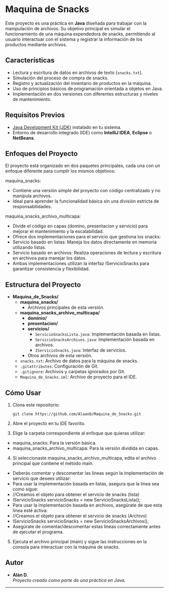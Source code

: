 # Maquina de Snacks

Este proyecto es una práctica en **Java** diseñada para trabajar con la manipulación de archivos.
Su objetivo principal es simular el funcionamiento de una máquina expendedora de snacks,
permitiendo al usuario interactuar con el sistema y registrar la información de los productos mediante archivos.

## Características

- Lectura y escritura de datos en archivos de texto (`snacks.txt`).
- Simulación del proceso de compra de snacks.
- Registro y actualización del inventario de productos en la máquina.
- Uso de principios básicos de programación orientada a objetos en Java.
- Implementación en dos versiones con diferentes estructuras y niveles de mantenimiento.

## Requisitos Previos

- [Java Development Kit (JDK)](https://www.oracle.com/java/technologies/javase-jdk11-downloads.html) instalado en tu sistema.
- Entorno de desarrollo integrado (IDE) como **IntelliJ IDEA**, **Eclipse** o **NetBeans**.


## Enfoques del Proyecto
El proyecto está organizado en dos paquetes principales, cada una con un enfoque diferente para cumplir los mismos objetivos:

maquina_snacks:
- Contiene una versión simple del proyecto con código centralizado y no manipula archivos.
- Ideal para aprender la funcionalidad básica sin una división estricta de responsabilidades.

maquina_snacks_archivo_multicapa:
- Divide el código en capas (domino, presentacion y servicio) para mejorar el mantenimiento y la escalabilidad.
- Ofrece dos implementaciones para el servicio que gestiona los snacks:
- Servicio basado en listas: Maneja los datos directamente en memoria utilizando listas.
- Servicio basado en archivos: Realiza operaciones de lectura y escritura en archivos para manejar los datos.
- Ambas implementaciones utilizan la interfaz IServicioSnacks para garantizar consistencia y flexibilidad.

## Estructura del Proyecto

- **Maquina_de_Snacks/**
  - **maquina_snacks/**  
    - Archivos principales de esta versión.
  - **maquina_snacks_archivo_multicapa/**  
    - **dominio/**  
    - **presentacion/**  
    - **servicios/**  
      - `ServicioSnacksLista.java`: Implementación basada en listas.  
      - `ServicioSnacksArchivos.java`: Implementación basada en archivos.  
      - `IServicioSnacks.java`: Interfaz de servicios.  
    - Otros archivos de esta versión.
  - `snacks.txt`: Archivo de datos para la máquina de snacks.
  - `.gitattributes`: Configuración de Git.
  - `.gitignore`: Archivos y carpetas ignorados por Git.
  - `Maquina_de_Snacks.iml`: Archivo de proyecto para el IDE.


## Cómo Usar

1. Clona este repositorio:
    ```
    git clone https://github.com/AlaanD/Maquina_de_Snacks.git
    ```

2. Abre el proyecto en tu IDE favorito.

3. Elige la carpeta correspondiente al enfoque que quieras utilizar:
- maquina_snacks: Para la versión básica.
- maquina_snacks_archivo_multicapa: Para la versión dividida en capas.

4. Si seleccionaste maquina_snacks_archivo_multicapa, edita el archivo principal que contiene el método main.
- Deberás comentar y descomentar las líneas según la implementación de servicio que desees utilizar:
- Para usar la implementación basada en listas, asegura que la línea sea como sigue:
- //Creamos el objeto para obtener el servicio de snacks (lista)
- IServicioSnacks servicioSnacks = new ServicioSnacksLista();
- Para usar la implementación basada en archivos, asegúrate de que esta línea esté activa:
- //Creamos el objeto para obtener el servicio de snacks (Archivo)
- IServicioSnacks servicioSnacks = new ServicioSnacksArchivos();
- Asegúrate de comentar/descomentar estas líneas correctamente antes de ejecutar el programa.

5. Ejecuta el archivo principal (main) y sigue las instrucciones en la consola para interactuar con la máquina de snacks.


## Autor

- **Alán D.**  
  _Proyecto creado como parte de una práctica en Java._

---
